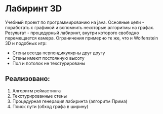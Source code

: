 # Лабиринт 3D
Учебный проект по программированию на java.
Основные цели - поработать с графикой и вспомнить некоторые алгоритмы на графах.
Результат - процедурный лабиринт, внутри которого свободно перемещается камера.
Ограничения примерно те же, что и Wolfenstein 3D и подобных игр:
* Стены всегда перпендикулярны друг другу
* Стены имеют постоянную высоту
* Пол и потолок не текстурированы

## Реализовано:
1. Алгоритм рейкастинга
2. Текстурированные стены
3. Процедурная генерация лабиринта (алгоритм Прима)
4. Поиск пути (обход графа в ширину)